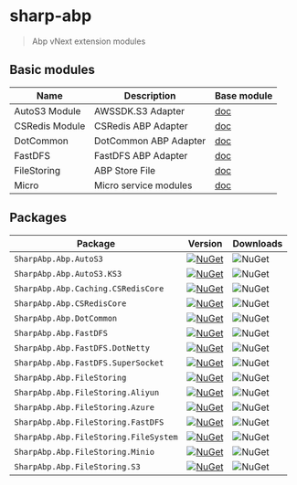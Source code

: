 # **sharp-abp**

> Abp vNext extension modules

## Basic modules


| Name | Description | Base module
| ---- | ----------- | ----------- |
| AutoS3 Module | AWSSDK.S3 Adapter | [doc](/docs/AutoS3.md) |
| CSRedis Module | CSRedis ABP Adapter | [doc](/docs/CSRedis.md) |
| DotCommon | DotCommon ABP Adapter | [doc](/docs/DotCommon.md) |
| FastDFS | FastDFS ABP Adapter | [doc](/docs/FastDFS.md) |
| FileStoring | ABP Store File | [doc](/docs/FileStoring.md) |
| Micro | Micro service modules | [doc](docs/Micro.md) |


## Packages

| Package  | Version | Downloads|
| -------- | ------- | -------- |
| `SharpAbp.Abp.AutoS3` | [![NuGet](https://img.shields.io/nuget/v/SharpAbp.Abp.AutoS3.svg)](https://www.nuget.org/packages/SharpAbp.Abp.AutoS3) |![NuGet](https://img.shields.io/nuget/dt/SharpAbp.Abp.AutoS3.svg)|
| `SharpAbp.Abp.AutoS3.KS3` | [![NuGet](https://img.shields.io/nuget/v/SharpAbp.Abp.AutoS3.KS3.svg)](https://www.nuget.org/packages/SharpAbp.Abp.AutoS3.KS3) |![NuGet](https://img.shields.io/nuget/dt/SharpAbp.Abp.AutoS3.KS3.svg)|
| `SharpAbp.Abp.Caching.CSRedisCore` | [![NuGet](https://img.shields.io/nuget/v/SharpAbp.Abp.Caching.CSRedisCore.svg)](https://www.nuget.org/packages/SharpAbp.Abp.Caching.CSRedisCore) |![NuGet](https://img.shields.io/nuget/dt/SharpAbp.Abp.Caching.CSRedisCore.svg)|
| `SharpAbp.Abp.CSRedisCore` | [![NuGet](https://img.shields.io/nuget/v/SharpAbp.Abp.CSRedisCore.svg)](https://www.nuget.org/packages/SharpAbp.Abp.CSRedisCore) |![NuGet](https://img.shields.io/nuget/dt/SharpAbp.Abp.CSRedisCore.svg)|
| `SharpAbp.Abp.DotCommon` | [![NuGet](https://img.shields.io/nuget/v/SharpAbp.Abp.DotCommon.svg)](https://www.nuget.org/packages/SharpAbp.Abp.DotCommon) |![NuGet](https://img.shields.io/nuget/dt/SharpAbp.Abp.DotCommon.svg)|
| `SharpAbp.Abp.FastDFS` | [![NuGet](https://img.shields.io/nuget/v/SharpAbp.Abp.FastDFS.svg)](https://www.nuget.org/packages/SharpAbp.Abp.FastDFS) |![NuGet](https://img.shields.io/nuget/dt/SharpAbp.Abp.FastDFS.svg)|
| `SharpAbp.Abp.FastDFS.DotNetty` | [![NuGet](https://img.shields.io/nuget/v/SharpAbp.Abp.FastDFS.DotNetty.svg)](https://www.nuget.org/packages/SharpAbp.Abp.FastDFS.DotNetty) |![NuGet](https://img.shields.io/nuget/dt/SharpAbp.Abp.FastDFS.DotNetty.svg)|
| `SharpAbp.Abp.FastDFS.SuperSocket` | [![NuGet](https://img.shields.io/nuget/v/SharpAbp.Abp.FastDFS.SuperSocket.svg)](https://www.nuget.org/packages/SharpAbp.Abp.FastDFS.SuperSocket) |![NuGet](https://img.shields.io/nuget/dt/SharpAbp.Abp.FastDFS.SuperSocket.svg)|
| `SharpAbp.Abp.FileStoring` | [![NuGet](https://img.shields.io/nuget/v/SharpAbp.Abp.FileStoring.svg)](https://www.nuget.org/packages/SharpAbp.Abp.FileStoring) |![NuGet](https://img.shields.io/nuget/dt/SharpAbp.Abp.FileStoring.svg)|
| `SharpAbp.Abp.FileStoring.Aliyun` | [![NuGet](https://img.shields.io/nuget/v/SharpAbp.Abp.FileStoring.Aliyun.svg)](https://www.nuget.org/packages/SharpAbp.Abp.FileStoring.Aliyun) |![NuGet](https://img.shields.io/nuget/dt/SharpAbp.Abp.FileStoring.Aliyun.svg)|
| `SharpAbp.Abp.FileStoring.Azure` | [![NuGet](https://img.shields.io/nuget/v/SharpAbp.Abp.FileStoring.Azure.svg)](https://www.nuget.org/packages/SharpAbp.Abp.FileStoring.Azure) |![NuGet](https://img.shields.io/nuget/dt/SharpAbp.Abp.FileStoring.Azure.svg)|
| `SharpAbp.Abp.FileStoring.FastDFS` | [![NuGet](https://img.shields.io/nuget/v/SharpAbp.Abp.FileStoring.FastDFS.svg)](https://www.nuget.org/packages/SharpAbp.Abp.FileStoring.FastDFS) |![NuGet](https://img.shields.io/nuget/dt/SharpAbp.Abp.FileStoring.FastDFS.svg)|
| `SharpAbp.Abp.FileStoring.FileSystem` | [![NuGet](https://img.shields.io/nuget/v/SharpAbp.Abp.FileStoring.FileSystem.svg)](https://www.nuget.org/packages/SharpAbp.Abp.FileStoring.FileSystem) |![NuGet](https://img.shields.io/nuget/dt/SharpAbp.Abp.FileStoring.FileSystem.svg)|
| `SharpAbp.Abp.FileStoring.Minio` | [![NuGet](https://img.shields.io/nuget/v/SharpAbp.Abp.FileStoring.Minio.svg)](https://www.nuget.org/packages/SharpAbp.Abp.FileStoring.Minio) |![NuGet](https://img.shields.io/nuget/dt/SharpAbp.Abp.FileStoring.Minio.svg)|
| `SharpAbp.Abp.FileStoring.S3` | [![NuGet](https://img.shields.io/nuget/v/SharpAbp.Abp.FileStoring.S3.svg)](https://www.nuget.org/packages/SharpAbp.Abp.FileStoring.S3) |![NuGet](https://img.shields.io/nuget/dt/SharpAbp.Abp.FileStoring.S3.svg)|